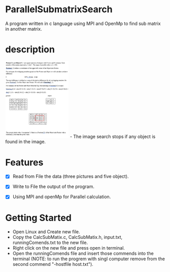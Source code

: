 # ParallelSubmatrixSearch
A program written in c language using MPI and OpenMp to find sub matrix in another matrix.
 # description
<img src="https://github.com/barmizrahi/ParallelSubmatrixSearch/blob/main/image.png" width="200" title="hover text">
- The image search stops if any object is found in the image.

# Features
 - [x]  Read from File the data (three pictures and five object).
 - [x]  Write to File the output of the program.  
 - [x]  Using MPI and openMp for Parallel calculation.  
 

# Getting Started
  - Open Linux and Create new file.
  - Copy the CalcSubMatix.c, CalcSubMatix.h, input.txt, runningComends.txt to the new file.
  - Right click on the new file and press open in terminal.
  - Open the runningComends file and insert those commends into the terminal
  (NOTE: to run the progrem with singl computer remove from the second commend "-hostfile host.txt").
  

